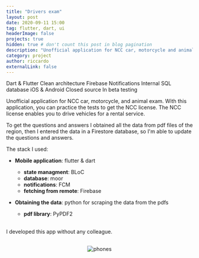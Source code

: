 ```yaml
---
title: "Drivers exam"
layout: post
date: 2020-09-11 15:00
tag: flutter, dart, ui
headerImage: false
projects: true
hidden: true # don't count this post in blog pagination
description: "Unofficial application for NCC car, motorcycle and animal exam."
category: project
author: riccardo
externalLink: false
---
```

<span class="project-used-item">Dart & Flutter</span>
<span class="project-used-item">Clean architecture</span>
<span class="project-used-item">Firebase </span>
<span class="project-used-item">Notifications</span>
<span class="project-used-item">Internal SQL database</span>
<span class="project-used-item">iOS & Android</span>
<span class="project-used-item red-project">Closed source <span class="ec-lock"></span></span>
<span class="project-used-item green-project">In beta testing <span class="ec-hammer"></span></span>

Unofficial application for NCC car, motorcycle, and animal exam. With this application, you can practice the tests to get the NCC license. The NCC license enables you to drive vehicles for a rental service.


To get the questions and answers I obtained all the data from pdf files of the region, then I entered the data in a Firestore database, so I'm able to update the questions and answers.

The stack I used:
- **Mobile application**: flutter & dart
    - **state managment**: BLoC
    - **database**: moor
    - **notifications**: FCM
    - **fetching from remote**: Firebase

- **Obtaining the data**: python for scraping the data from the pdfs
    - **pdf library**: PyPDF2

<br>
I developed this app without any colleague.


<div style="text-align: center; margin-top: 30px;">
<img src="../../img/featured/esame/multiple-phones.png" alt="phones" />
</div>
